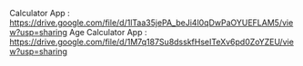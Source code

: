 Calculator App : https://drive.google.com/file/d/1lTaa35jePA_beJi4l0qDwPaOYUEFLAM5/view?usp=sharing
Age Calculator App : https://drive.google.com/file/d/1M7q187Su8dsskfHseITeXv6pd0ZoYZEU/view?usp=sharing
